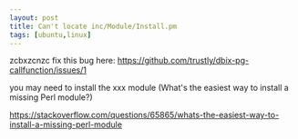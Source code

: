 ```yaml
---
layout: post
title: Can't locate inc/Module/Install.pm
tags: [ubuntu,linux]
---
```


zcbxzcnzc
fix this bug here:
https://github.com/trustly/dbix-pg-callfunction/issues/1

you may need to install the xxx module (What's the easiest way to install a missing Perl module?)

https://stackoverflow.com/questions/65865/whats-the-easiest-way-to-install-a-missing-perl-module

